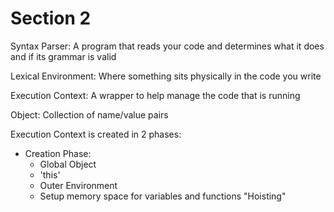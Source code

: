 # Section 2
Syntax Parser: A program that reads your code and determines what it does and if its grammar is valid

Lexical Environment: Where something sits physically in the code you write

Execution Context: A wrapper to help manage the code that is running

Object: Collection of name/value pairs

Execution Context is created in 2 phases:
- Creation Phase:
  - Global Object
  - 'this'
  - Outer Environment
  - Setup memory space for variables and functions "Hoisting"
